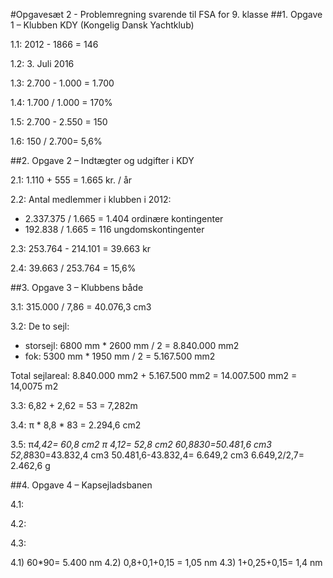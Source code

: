 #Opgavesæt 2 - Problemregning svarende til FSA for 9. klasse
##1. Opgave 1 – Klubben KDY (Kongelig Dansk Yachtklub)

1.1: 2012 - 1866 = 146

1.2: 3. Juli 2016

1.3: 2.700 - 1.000 = 1.700

1.4: 1.700 / 1.000 =  170%

1.5: 2.700 - 2.550 = 150

1.6: 150 / 2.700= 5,6%


##2. Opgave 2 – Indtægter og udgifter i KDY

2.1: 1.110 + 555 = 1.665 kr. / år

2.2: Antal medlemmer i klubben i 2012:
- 2.337.375 / 1.665 = 1.404 ordinære kontingenter
- 192.838 / 1.665 = 116 ungdomskontingenter

2.3: 253.764 - 214.101 =  39.663 kr

2.4: 39.663 / 253.764 =  15,6%

##3. Opgave 3 – Klubbens både

3.1: 315.000 / 7,86 =  40.076,3 cm3

3.2: De to sejl:
- storsejl: 6800 mm * 2600 mm / 2 = 8.840.000 mm2
- fok: 5300 mm * 1950 mm / 2 = 5.167.500 mm2

Total sejlareal: 8.840.000 mm2 + 5.167.500 mm2 = 14.007.500 mm2 = 14,0075 m2

3.3: 6,82 + 2,62 = 53 = 7,282m

3.4: π * 8,8 * 83 = 2.294,6 cm2     

3.5:  π*4,42= 60,8 cm2
         π *4,12= 52,8 cm2
         60,8*830=50.481,6 cm3
         52,8*830=43.832,4 cm3
         50.481,6-43.832,4= 6.649,2 cm3
         6.649,2/2,7= 2.462,6 g

##4. Opgave 4 – Kapsejladsbanen

4.1: 

4.2: 

4.3: 



4.1) 60*90= 5.400 nm 
4.2) 0,8+0,1+0,15 = 1,05 nm
4.3) 1+0,25+0,15= 1,4 nm
